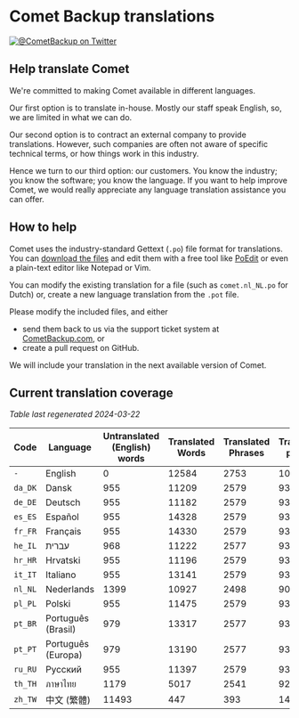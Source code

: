 # Comet Backup translations

[![@CometBackup on Twitter](https://img.shields.io/badge/twitter-%40CometBackup-blue.svg?style=flat)](https://twitter.com/CometBackup)

## Help translate Comet

We're committed to making Comet available in different languages.

Our first option is to translate in-house. Mostly our staff speak English, so, we are limited in what we can do.

Our second option is to contract an external company to provide translations. However, such companies are often not aware of specific technical terms, or how things work in this industry.

Hence we turn to our third option: our customers. You know the industry; you know the software; you know the language. If you want to help improve Comet, we would really appreciate any language translation assistance you can offer.

## How to help

Comet uses the industry-standard Gettext (`.po`) file format for translations. You can [download the files](https://github.com/CometBackup/translations/archive/master.zip) and edit them with a free tool like [PoEdit](https://poedit.net/) or even a plain-text editor like Notepad or Vim.

You can modify the existing translation for a file (such as `comet.nl_NL.po` for Dutch) or, create a new language translation from the `.pot` file.

Please modify the included files, and either 
- send them back to us via the support ticket system at [CometBackup.com](https://cometbackup.com/), or
- create a pull request on GitHub.

We will include your translation in the next available version of Comet.

## Current translation coverage

*Table last regenerated 2024-03-22*

|Code    |Language              |Untranslated (English) words |Translated Words |Translated Phrases |Translation percent
|--------|----------------------|-----------------------------|-----------------|-------------------|--------------------
|`-`     |English               |0                            |12584            |2753               |  100.00
|`da_DK` |Dansk‬                |955                          |11209            |2579               |   93.68
|`de_DE` |Deutsch               |955                          |11182            |2579               |   93.68
|`es_ES` |Español               |955                          |14328            |2579               |   93.68
|`fr_FR` |Français              |955                          |14330            |2579               |   93.68
|`he_IL` |עברית‬                 |968                          |11222            |2577               |   93.61
|`hr_HR` |Hrvatski              |955                          |11196            |2579               |   93.68
|`it_IT` |Italiano              |955                          |13141            |2579               |   93.68
|`nl_NL` |Nederlands            |1399                         |10927            |2498               |   90.74
|`pl_PL` |Polski                |955                          |11475            |2579               |   93.68
|`pt_BR` |Português (Brasil)    |979                          |13317            |2577               |   93.61
|`pt_PT` |Português (Europa)    |979                          |13190            |2577               |   93.61
|`ru_RU` |Русский               |955                          |11397            |2579               |   93.68
|`th_TH` |ภาษาไทย‬              |1179                         |5017             |2541               |   92.30
|`zh_TW` |中文 (繁體)               |11493                        |447              |393                |   14.28
